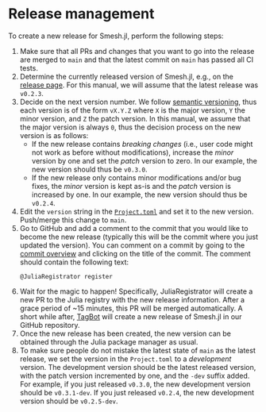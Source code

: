 # Release management

To create a new release for Smesh.jl, perform the following steps:
1) Make sure that all PRs and changes that you want to go into the release are merged to
   `main` and that the latest commit on `main` has passed all CI tests.
2) Determine the currently released version of Smesh.jl, e.g., on the
   [release page](https://github.com/trixi-framework/Smesh.jl/releases). For this manual,
   we will assume that the latest release was `v0.2.3`.
3) Decide on the next version number. We follow [semantic versioning](https://semver.org/),
   thus each version is of the form `vX.Y.Z` where `X` is the major version, `Y` the minor
   version, and `Z` the patch version. In this manual, we assume that the major version is
   always `0`, thus the decision process on the new version is as follows:
   * If the new release contains *breaking changes* (i.e., user code might not work as
     before without modifications), increase the *minor* version by one and set the
     *patch* version to zero. In our example, the new version should thus be `v0.3.0`.
   * If the new release only contains minor modifications and/or bug fixes, the *minor*
     version is kept as-is and the *patch* version is increased by one. In our example, the
     new version should thus be `v0.2.4`.
4) Edit the `version` string in the
   [`Project.toml`](https://github.com/trixi-framework/Smesh.jl/blob/main/Project.toml)
   and set it to the new version. Push/merge this change to `main`.
5) Go to GitHub and add a comment to the commit that you would like to become the new
   release (typically this will be the commit where you just updated the version). You can
   comment on a commit by going to the
   [commit overview](https://github.com/trixi-framework/Smesh.jl/commits/main/) and clicking
   on the title of the commit. The comment should contain the following text:
   ```
   @JuliaRegistrator register
   ```
6) Wait for the magic to happen! Specifically, JuliaRegistrator will create a new PR to the
   Julia registry with the new release information. After a grace period of ~15 minutes,
   this PR will be merged automatically. A short while after,
   [TagBot](https://github.com/trixi-framework/Smesh.jl/blob/main/.github/workflows/TagBot.yml)
   will create a new release of Smesh.jl in our GitHub repository.
7) Once the new release has been created, the new version can be obtained through the Julia
   package manager as usual.
8) To make sure people do not mistake the latest state of `main` as the latest release, we
   set the version in the `Project.toml` to a *development* version. The development version
   should be the latest released version, with the patch version incremented by one, and the
   `-dev` suffix added. For example, if you just released `v0.3.0`, the new development
   version should be `v0.3.1-dev`. If you just released `v0.2.4`, the new development
   version should be `v0.2.5-dev`.
